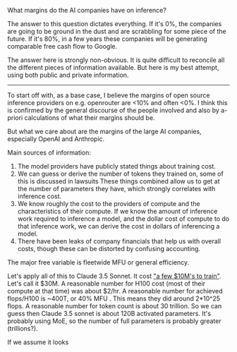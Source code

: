 What margins do the AI companies have on inference?

The answer to this question dictates everything. If it's 0%, the companies are going to be ground in the dust and are scrabbling for some piece of the future. If it's 80%, in a few years these companies will be generating comparable free cash flow to Google.

The answer here is strongly non-obvious. It is quite difficult to reconcile all the different pieces of information available. But here is my best attempt, using both public and private information.

-----

To start off with, as a base case, I believe the margins of open source inference providers on e.g. openrouter are <10% and often <0%. I think this is confirmed by the general discourse of the people involved and also by a-priori calculations of what their margins should be.

But what we care about are the margins of the large AI companies, especially OpenAI and Anthropic.

Main sources of information:
1. The model providers have publicly stated things about training cost.
2. We can guess or derive the number of tokens they trained on, some of this is discussed in lawsuits
These things combined allow us to get at the number of parameters they have, which strongly correlates with inference cost.
3. We know roughly the cost to the providers of compute and the characteristics of their compute.
If we know the amount of inference work required to inference a model, and the dollar cost of compute to do that inference work, we can derive the cost in dollars of inferencing a model.
4. There have been leaks of company financials that help us with overall costs, though these can be distorted by confusing accounting.
<!-- maybe you want to distort the accounting for capex/opex purposes -->

The major free variable is fleetwide MFU or general efficiency.
<!-- Another major question is people using techniques we don't know about, which is always possible. -->

Let's apply all of this to Claude 3.5 Sonnet.
It cost ["a few $10M's to train"](https://www.darioamodei.com/post/on-deepseek-and-export-controls#:~:text=Claude%203.5%20Sonnet%20is%20a%20mid%2Dsized%20model%20that%20cost%20a%20few%20%2410M%27s%20to%20train). Let's call it $30M. A reasonable number for H100 cost (most of their compute at that time) was about $2/hr.  A reasonable number for achieved flops/H100 is ~400T, or 40% MFU <!-- note: doesn't matter whether bf16 or fp8 -->. This means they did around 2*10^25 flops. A reasonable number for token count is about 30 trillion. So we can guess then Claude 3.5 sonnet is about 120B activated parameters. It's probably using MoE, so the number of full parameters is probably greater (trillions?).

If we assume it looks 
